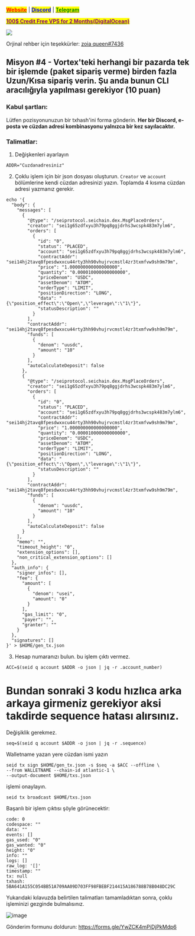 &#x20;                                                       [<mark style="color:red;">**Website**</mark>](https://nodeist.net/) | [<mark style="color:blue;">**Discord**</mark>](https://discord.gg/ypx7mJ6Zzb) | [<mark style="color:green;">**Telegram**</mark>](https://t.me/noodeist)

&#x20;                                     [<mark style="color:purple;">**100$ Credit Free VPS for 2 Months(DigitalOcean)**</mark>](https://www.digitalocean.com/?refcode=410c988c8b3e&utm_campaign=Referral_Invite&utm_medium=Referral_Program&utm_source=badge)

![](https://i.hizliresim.com/gsu0zju.png)

Orjinal rehber için teşekkürler: [zoia queen#7436](https://craving-for-knowledge.gitbook.io/craving_for_knowledge/proekty/sei/act-2-missions/place-multiple-orders-in-one-transaction) 


## Misyon #4 - Vortex'teki herhangi bir pazarda tek bir işlemde (paket sipariş verme) birden fazla Uzun/Kısa sipariş verin. Şu anda bunun CLI aracılığıyla yapılması gerekiyor (10 puan)

### Kabul şartları:
Lütfen pozisyonunuzun bir txhash'ini forma gönderin. **Her bir Discord, e-posta ve cüzdan adresi kombinasyonu yalnızca bir kez sayılacaktır.**

### Talimatlar:
1. Değişkenleri ayarlayın 
```
ADDR="Cuzdanadresiniz"
```

2. Çoklu işlem için bir json dosyası oluşturun.
`Creator` ve `account` bölümlerine kendi cüzdan adresinizi yazın. Toplamda 4 kısıma cüzdan adresi yazmanız gerekir.
```
echo '{
  "body": {
    "messages": [
      {
        "@type": "/seiprotocol.seichain.dex.MsgPlaceOrders",
        "creator": "sei1g65zdfxyu3h79pq8ggjdrhs3wcspk483m7ylm6",
        "orders": [
          {
            "id": "0",
            "status": "PLACED",
            "account": "sei1g65zdfxyu3h79pq8ggjdrhs3wcspk483m7ylm6",
            "contractAddr": "sei14hj2tavq8fpesdwxxcu44rty3hh90vhujrvcmstl4zr3txmfvw9sh9m79m",
            "price": "1.000000000000000000",
            "quantity": "0.000010000000000000",
            "priceDenom": "USDC",
            "assetDenom": "ATOM",
            "orderType": "LIMIT",
            "positionDirection": "LONG",
            "data": "{\"position_effect\":\"Open\",\"leverage\":\"1\"}",
            "statusDescription": ""
          }
        ],
        "contractAddr": "sei14hj2tavq8fpesdwxxcu44rty3hh90vhujrvcmstl4zr3txmfvw9sh9m79m",
        "funds": [
          {
            "denom": "uusdc",
            "amount": "10"
          }
        ],
        "autoCalculateDeposit": false
      },
      {
        "@type": "/seiprotocol.seichain.dex.MsgPlaceOrders",
        "creator": "sei1g65zdfxyu3h79pq8ggjdrhs3wcspk483m7ylm6",
        "orders": [
          {
            "id": "0",
            "status": "PLACED",
            "account": "sei1g65zdfxyu3h79pq8ggjdrhs3wcspk483m7ylm6",
            "contractAddr": "sei14hj2tavq8fpesdwxxcu44rty3hh90vhujrvcmstl4zr3txmfvw9sh9m79m",
            "price": "1.000000000000000000",
            "quantity": "0.000010000000000000",
            "priceDenom": "USDC",
            "assetDenom": "ATOM",
            "orderType": "LIMIT",
            "positionDirection": "LONG",
            "data": "{\"position_effect\":\"Open\",\"leverage\":\"1\"}",
            "statusDescription": ""
          }
        ],
        "contractAddr": "sei14hj2tavq8fpesdwxxcu44rty3hh90vhujrvcmstl4zr3txmfvw9sh9m79m",
        "funds": [
          {
            "denom": "uusdc",
            "amount": "10"
          }
        ],
        "autoCalculateDeposit": false
      }
    ],
    "memo": "",
    "timeout_height": "0",
    "extension_options": [],
    "non_critical_extension_options": []
  },
  "auth_info": {
    "signer_infos": [],
    "fee": {
      "amount": [
        {
          "denom": "usei",
          "amount": "0"
        }
      ],
      "gas_limit": "0",
      "payer": "",
      "granter": ""
    }
  },
  "signatures": []
}' > $HOME/gen_tx.json
```

3. Hesap numaranızı bulun. bu işlem çıktı vermez.
```
ACC=$(seid q account $ADDR -o json | jq -r .account_number)
```

# Bundan sonraki 3 kodu hızlıca arka arkaya girmeniz gerekiyor aksi takdirde sequence hatası alırsınız.

Değişiklik gerekmez.
```
seq=$(seid q account $ADDR -o json | jq -r .sequence)
```

Walletname yazan yere cüzdan ismi yazın 
```
seid tx sign $HOME/gen_tx.json -s $seq -a $ACC --offline \
--from WALLETNAME --chain-id atlantic-1 \
--output-document $HOME/txs.json
```

işlemi onaylayın.
```
seid tx broadcast $HOME/txs.json
```

Başarılı bir işlem çıktısı şöyle görünecektir:
```
code: 0
codespace: ""
data: ""
events: []
gas_used: "0"
gas_wanted: "0"
height: "0"
info: ""
logs: []
raw_log: '[]'
timestamp: ""
tx: null
txhash: 5BA641A155C054BB51A709AA09D703FF98FBEBF214415A186788B78B048DC29C
```

Yukarıdaki kılavuzda belirtilen talimatları tamamladıktan sonra, çoklu işleminizi gezginde bulmalısınız.

![image](https://i.hizliresim.com/pj5ojtl.png)

Gönderim formunu doldurun: https://forms.gle/YwZCK4mPiDjPkMdp6



